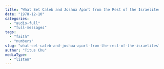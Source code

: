 ```yaml
---
title: "What Set Caleb and Joshua Apart from the Rest of the Israelites"
date: "1978-12-10"
categories: 
  - "audio-full"
  - "full-messages"
tags: 
  - "faith"
  - "numbers"
slug: "what-set-caleb-and-joshua-apart-from-the-rest-of-the-israelites"
author: "Titus Chu"
mediaType: 
  - "listen"
---
```



